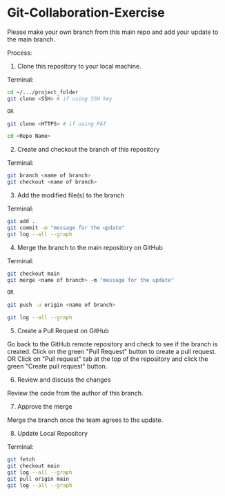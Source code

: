 # Git-Collaboration-Exercise
Please make your own branch from this main repo and add your update to the main branch.


Process:

1. Clone this repository to your local machine.

Terminal:

``` sh
cd ~/.../project_folder
git clone <SSH> # if using SSH key

OR

git clone <HTTPS> # if using PAT

cd <Repo Name>
```

2. Create and checkout the branch of this repository

Terminal:

``` sh
git branch <name of branch>
git checkout <name of branch>
```

3. Add the modified file(s) to the branch

Terminal:

``` sh
git add .
git commit -m "message for the update"
git log --all --graph
```

4. Merge the branch to the main repository on GitHub

Terminal:

``` sh
git checkout main
git merge <name of branch> -m "message for the update"

OR

git push -u origin <name of branch>

git log --all --graph
```

5. Create a Pull Request on GitHub

Go back to the GitHub remote repository and check to see if the branch is created.
Click on the green "Pull Request" button to create a pull request.
OR
Click on "Pull request" tab at the top of the repository and click the green "Create pull request" button.

6. Review and discuss the changes

Review the code from the author of this branch.

7. Approve the merge

Merge the branch once the team agrees to the update.

8. Update Local Repository

Terminal:

``` sh
git fetch 
git checkout main
git log --all --graph
git pull origin main
git log --all --graph
```
